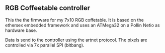 ## RGB Coffeetable controller

This the the firmware for my 7x10 RGB coffetable. It is based on the ethersex embedded framework and
uses an ATMega32 on a Pollin Netio as hardware base.

Data is send to the controller using the artnet protocol. The pixels are controlled via 7x parallel SPI (bitbang).
